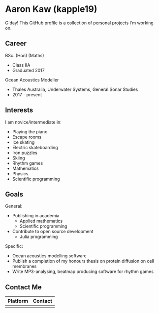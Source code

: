 # Aaron Kaw (kapple19)
G'day! This GitHub profile is a collection of personal projects I'm working on.

## Career
BSc. (Hon) (Maths)
* Class IIA
* Graduated 2017

Ocean Acoustics Modeller
* Thales Australia, Underwater Systems, General Sonar Studies
* 2017 - present

## Interests
I am novice/intermediate in:
* Playing the piano
* Escape rooms
* Ice skating
* Electric skateboarding
* Iron puzzles
* Skiing
* Rhythm games
* Mathematics
* Physics
* Scientific programming

## Goals
General:
* Publishing in academia
  * Applied mathematics
  * Scientific programming
* Contribute to open source development
  * Julia programming

Specific:
* Ocean acoustics modelling software
* Publish a completion of my honours thesis on protein diffusion on cell membranes
* Write MP3-analysing, beatmap producing software for rhythm games

## Contact Me
| Platform | Contact |
|---|---|
| | |